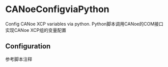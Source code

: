 # CANoeConfigviaPython
Config CANoe XCP variables via python. Python脚本调用CANoe的COM接口实现CANoe XCP组的变量配置

## Configuration
参考脚本注释
